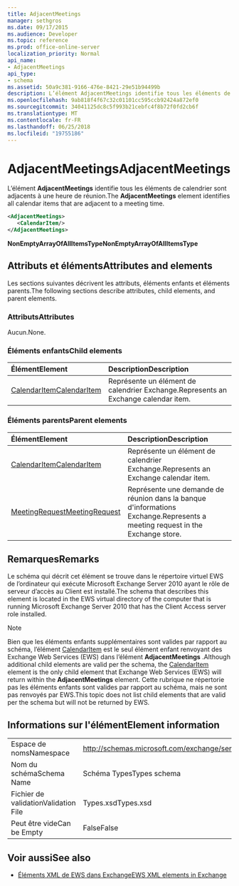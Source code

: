 ```yaml
---
title: AdjacentMeetings
manager: sethgros
ms.date: 09/17/2015
ms.audience: Developer
ms.topic: reference
ms.prod: office-online-server
localization_priority: Normal
api_name:
- AdjacentMeetings
api_type:
- schema
ms.assetid: 50a9c381-9166-476e-8421-29e51b94499b
description: L’élément AdjacentMeetings identifie tous les éléments de calendrier sont adjacents à une heure de réunion.
ms.openlocfilehash: 9ab818f4f67c32c01101cc595ccb92424a872ef0
ms.sourcegitcommit: 34041125dc8c5f993b21cebfc4f8b72f0fd2cb6f
ms.translationtype: MT
ms.contentlocale: fr-FR
ms.lasthandoff: 06/25/2018
ms.locfileid: "19755186"
---
```

# <a name="adjacentmeetings"></a><span data-ttu-id="8d504-103">AdjacentMeetings</span><span class="sxs-lookup"><span data-stu-id="8d504-103">AdjacentMeetings</span></span>

<span data-ttu-id="8d504-104">L’élément **AdjacentMeetings** identifie tous les éléments de calendrier sont adjacents à une heure de réunion.</span><span class="sxs-lookup"><span data-stu-id="8d504-104">The **AdjacentMeetings** element identifies all calendar items that are adjacent to a meeting time.</span></span> 
  
```xml
<AdjacentMeetings>
   <CalendarItem/>
</AdjacentMeetings>
```

 <span data-ttu-id="8d504-105">**NonEmptyArrayOfAllItemsType**</span><span class="sxs-lookup"><span data-stu-id="8d504-105">**NonEmptyArrayOfAllItemsType**</span></span>
## <a name="attributes-and-elements"></a><span data-ttu-id="8d504-106">Attributs et éléments</span><span class="sxs-lookup"><span data-stu-id="8d504-106">Attributes and elements</span></span>

<span data-ttu-id="8d504-107">Les sections suivantes décrivent les attributs, éléments enfants et éléments parents.</span><span class="sxs-lookup"><span data-stu-id="8d504-107">The following sections describe attributes, child elements, and parent elements.</span></span>
  
### <a name="attributes"></a><span data-ttu-id="8d504-108">Attributs</span><span class="sxs-lookup"><span data-stu-id="8d504-108">Attributes</span></span>

<span data-ttu-id="8d504-109">Aucun.</span><span class="sxs-lookup"><span data-stu-id="8d504-109">None.</span></span>
  
### <a name="child-elements"></a><span data-ttu-id="8d504-110">Éléments enfants</span><span class="sxs-lookup"><span data-stu-id="8d504-110">Child elements</span></span>

|<span data-ttu-id="8d504-111">**Élément**</span><span class="sxs-lookup"><span data-stu-id="8d504-111">**Element**</span></span>|<span data-ttu-id="8d504-112">**Description**</span><span class="sxs-lookup"><span data-stu-id="8d504-112">**Description**</span></span>|
|:-----|:-----|
|[<span data-ttu-id="8d504-113">CalendarItem</span><span class="sxs-lookup"><span data-stu-id="8d504-113">CalendarItem</span></span>](calendaritem.md) <br/> |<span data-ttu-id="8d504-114">Représente un élément de calendrier Exchange.</span><span class="sxs-lookup"><span data-stu-id="8d504-114">Represents an Exchange calendar item.</span></span>  <br/> |
   
### <a name="parent-elements"></a><span data-ttu-id="8d504-115">Éléments parents</span><span class="sxs-lookup"><span data-stu-id="8d504-115">Parent elements</span></span>

|<span data-ttu-id="8d504-116">**Élément**</span><span class="sxs-lookup"><span data-stu-id="8d504-116">**Element**</span></span>|<span data-ttu-id="8d504-117">**Description**</span><span class="sxs-lookup"><span data-stu-id="8d504-117">**Description**</span></span>|
|:-----|:-----|
|[<span data-ttu-id="8d504-118">CalendarItem</span><span class="sxs-lookup"><span data-stu-id="8d504-118">CalendarItem</span></span>](calendaritem.md) <br/> |<span data-ttu-id="8d504-119">Représente un élément de calendrier Exchange.</span><span class="sxs-lookup"><span data-stu-id="8d504-119">Represents an Exchange calendar item.</span></span>  <br/> |
|[<span data-ttu-id="8d504-120">MeetingRequest</span><span class="sxs-lookup"><span data-stu-id="8d504-120">MeetingRequest</span></span>](meetingrequest.md) <br/> |<span data-ttu-id="8d504-121">Représente une demande de réunion dans la banque d'informations Exchange.</span><span class="sxs-lookup"><span data-stu-id="8d504-121">Represents a meeting request in the Exchange store.</span></span>  <br/> |
   
## <a name="remarks"></a><span data-ttu-id="8d504-122">Remarques</span><span class="sxs-lookup"><span data-stu-id="8d504-122">Remarks</span></span>

<span data-ttu-id="8d504-123">Le schéma qui décrit cet élément se trouve dans le répertoire virtuel EWS de l’ordinateur qui exécute Microsoft Exchange Server 2010 ayant le rôle de serveur d’accès au Client est installé.</span><span class="sxs-lookup"><span data-stu-id="8d504-123">The schema that describes this element is located in the EWS virtual directory of the computer that is running Microsoft Exchange Server 2010 that has the Client Access server role installed.</span></span>
  
> [!NOTE]
> <span data-ttu-id="8d504-124">Bien que les éléments enfants supplémentaires sont valides par rapport au schéma, l’élément [CalendarItem](calendaritem.md) est le seul élément enfant renvoyant des Exchange Web Services (EWS) dans l’élément **AdjacentMeetings** .</span><span class="sxs-lookup"><span data-stu-id="8d504-124">Although additional child elements are valid per the schema, the [CalendarItem](calendaritem.md) element is the only child element that Exchange Web Services (EWS) will return within the **AdjacentMeetings** element.</span></span> <span data-ttu-id="8d504-125">Cette rubrique ne répertorie pas les éléments enfants sont valides par rapport au schéma, mais ne sont pas renvoyés par EWS.</span><span class="sxs-lookup"><span data-stu-id="8d504-125">This topic does not list child elements that are valid per the schema but will not be returned by EWS.</span></span> 
  
## <a name="element-information"></a><span data-ttu-id="8d504-126">Informations sur l'élément</span><span class="sxs-lookup"><span data-stu-id="8d504-126">Element information</span></span>

|||
|:-----|:-----|
|<span data-ttu-id="8d504-127">Espace de noms</span><span class="sxs-lookup"><span data-stu-id="8d504-127">Namespace</span></span>  <br/> |http://schemas.microsoft.com/exchange/services/2006/types  <br/> |
|<span data-ttu-id="8d504-128">Nom du schéma</span><span class="sxs-lookup"><span data-stu-id="8d504-128">Schema Name</span></span>  <br/> |<span data-ttu-id="8d504-129">Schéma Types</span><span class="sxs-lookup"><span data-stu-id="8d504-129">Types schema</span></span>  <br/> |
|<span data-ttu-id="8d504-130">Fichier de validation</span><span class="sxs-lookup"><span data-stu-id="8d504-130">Validation File</span></span>  <br/> |<span data-ttu-id="8d504-131">Types.xsd</span><span class="sxs-lookup"><span data-stu-id="8d504-131">Types.xsd</span></span>  <br/> |
|<span data-ttu-id="8d504-132">Peut être vide</span><span class="sxs-lookup"><span data-stu-id="8d504-132">Can be Empty</span></span>  <br/> |<span data-ttu-id="8d504-133">False</span><span class="sxs-lookup"><span data-stu-id="8d504-133">False</span></span>  <br/> |
   
## <a name="see-also"></a><span data-ttu-id="8d504-134">Voir aussi</span><span class="sxs-lookup"><span data-stu-id="8d504-134">See also</span></span>

- [<span data-ttu-id="8d504-135">Éléments XML de EWS dans Exchange</span><span class="sxs-lookup"><span data-stu-id="8d504-135">EWS XML elements in Exchange</span></span>](ews-xml-elements-in-exchange.md)

